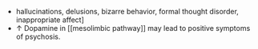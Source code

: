- hallucinations, delusions, bizarre behavior, formal thought disorder, inappropriate affect]
 - ↑ Dopamine in [[mesolimbic pathway]] may lead to positive symptoms of psychosis. 
